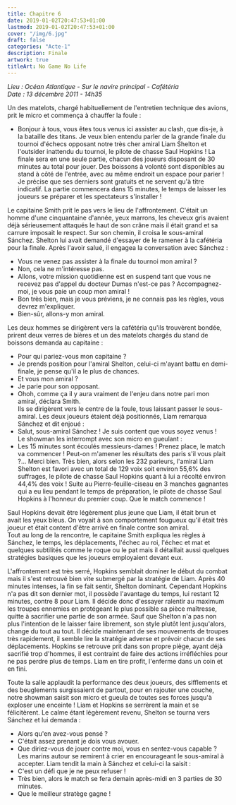 ```yaml
---
title: Chapitre 6
date: 2019-01-02T20:47:53+01:00
lastmod: 2019-01-02T20:47:53+01:00
cover: "/img/6.jpg"
draft: false
categories: "Acte-1"
description: Finale
artwork: true
titleArt: No Game No Life
---
```

_Lieu :  Océan Atlantique - Sur le navire principal - Cafétéria  
Date : 13 décembre 2011 - 14h35_

Un des matelots, chargé habituellement de l'entretien technique des avions, prit le micro et commença à chauffer la foule :  
- Bonjour à tous, vous êtes tous venus ici assister au clash, que dis-je, à la bataille des titans. Je veux bien entendu parler de la grande finale du tournoi d'échecs opposant notre très cher amiral Liam Shelton et l'outsider inattendu du tournoi, le pilote de chasse Saul Hopkins ! La finale sera en une seule partie, chacun des joueurs disposant de 30 minutes au total pour jouer. Des boissons à volonté sont disponibles au stand à côté de l'entrée, avec au même endroit un espace pour parier ! Je précise que ses derniers sont gratuits et ne servent qu'à titre indicatif. La partie commencera dans 15 minutes, le temps de laisser les joueurs se préparer et les spectateurs s'installer !  

Le capitaine Smith prit le pas vers le lieu de l'affrontement. C'était un homme d'une cinquantaine d'année, yeux marrons, les cheveux gris avaient déjà sérieusement attaqués le haut de son crâne mais il était grand et sa carrure imposait le respect. Sur son chemin, il croisa le sous-amiral Sánchez. Shelton lui avait demandé d'essayer de le ramener à la cafétéria pour la finale. Après l'avoir salué, il engagea la conversation avec Sánchez :  
- Vous ne venez pas assister à la finale du tournoi mon amiral ?  
- Non, cela ne m'intéresse pas.  
- Allons, votre mission quotidienne est en suspend tant que vous ne recevez pas d'appel du docteur Dumas n'est-ce pas ? Accompagnez-moi, je vous paie un coup mon amiral !  
- Bon très bien, mais je vous préviens, je ne connais pas les règles, vous devrez m'expliquer.  
- Bien-sûr, allons-y mon amiral.  

Les deux hommes se dirigèrent vers la cafétéria qu'ils trouvèrent bondée, prirent deux verres de bières et un des matelots chargés du stand de boissons demanda au capitaine :  
- Pour qui pariez-vous mon capitaine ?  
- Je prends position pour l'amiral Shelton, celui-ci m'ayant battu en demi-finale, je pense qu'il a le plus de chances.  
- Et vous mon amiral ?  
- Je parie pour son opposant.  
- Ohoh, comme ça il y aura vraiment de l'enjeu dans notre pari mon amiral, déclara Smith.  
Ils se dirigèrent vers le centre de la foule, tous laissant passer le sous-amiral.  Les deux joueurs étaient déjà positionnés, Liam remarqua Sánchez et dit enjoué :  
- Salut, sous-amiral Sánchez ! Je suis content que vous soyez venus !  
Le showman les interrompt avec son micro en gueulant :  
- Les 15 minutes sont écoulés messieurs-dames ! Prenez place, le match va commencer ! Peut-on m'amener les résultats des paris s'il vous plait ?... Merci bien. Très bien, alors selon les 232 parieurs, l'amiral Liam Shelton est favori avec un total de 129 voix soit environ 55,6% des suffrages, le pilote de chasse Saul Hopkins quant à lui a récolté environ 44,4% des voix ! Suite au Pierre-feuille-ciseau en 3 manches gagnantes qui a eu lieu pendant le temps de préparation, le pilote de chasse Saul Hopkins à l'honneur du premier coup. Que le match commence !   

Saul Hopkins devait être légèrement plus jeune que Liam, il était brun et avait les yeux bleus. On voyait à son comportement fougueux qu'il était très joueur et était content d'être arrivé en finale contre son amiral.  
Tout au long de la rencontre, le capitaine Smith expliqua les règles à Sánchez, le temps, les déplacements, l'échec au roi, l'échec et mat et quelques subtilités comme le roque ou le pat mais il détaillait aussi quelques stratégies basiques que les joueurs employaient devant eux.  

L'affrontement est très serré, Hopkins semblait dominer le début du combat mais il s'est retrouvé bien vite submergé par la stratégie de Liam. Après 40 minutes intenses, la fin se fait sentir, Shelton dominant. Cependant Hopkins n'a pas dit son dernier mot, il possède l'avantage du temps, lui restant 12 minutes, contre 8 pour Liam. Il décide donc d'essayer ralentir au maximum les troupes ennemies en protégeant le plus possible sa pièce maîtresse, quitte à sacrifier une partie de son armée. Sauf que Shelton n'a pas non plus l'intention de le laisser faire librement, son style plutôt lent jusqu'alors, change du tout au tout. Il décide maintenant de ses mouvements de troupes très rapidement, il semble lire la stratégie adverse et prévoir chacun de ses déplacements. Hopkins se retrouve prit dans son propre piège, ayant déjà sacrifié trop d'hommes, il est contraint de faire des actions irréfléchies pour ne pas perdre plus de temps. Liam en tire profit, l'enferme dans un coin et en fini.  

Toute la salle applaudit la performance des deux joueurs, des sifflements et des beuglements surgissaient de partout, pour en rajouter une couche, notre showman saisit son micro et gueula de toutes ses forces jusqu'à exploser une enceinte ! Liam et Hopkins se serrèrent la main et se félicitèrent. Le calme étant légèrement revenu, Shelton se tourna vers Sánchez et lui demanda :  
- Alors qu'en avez-vous pensé ?  
- C'était assez prenant je dois vous avouer.  
- Que diriez-vous de jouer contre moi, vous en sentez-vous capable ?  
Les marins autour se remirent à crier en encourageant le sous-amiral à accepter. Liam tendit la main à Sánchez et celui-ci la saisit :  
- C'est un défi que je ne peux refuser !  
- Très bien, alors le match se fera demain après-midi en 3 parties de 30 minutes.  
- Que le meilleur stratège gagne !  
